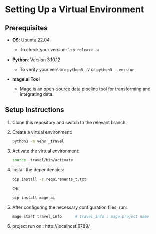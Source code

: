 # Setting Up a Virtual Environment

## Prerequisites

- **OS**: Ubuntu 22.04
  - To check your version: `lsb_release -a`
  
- **Python**: Version 3.10.12
  - To verify your version: `python3 -V` or `python3 --version`

- **mage.ai Tool**
  - Mage is an open-source data pipeline tool for transforming and integrating data.


## Setup Instructions

1. Clone this repository and switch to the relevant branch.

2. Create a virtual environment:

    ```bash
    python3 -m venv _travel
    ```

3. Activate the virtual environment:

    ```bash
    source _travel/bin/activate
    ```

4. Install the dependencies:

    ```bash
    pip install -r requirements_t.txt
    ```
    OR

    ```bash
    pip install mage-ai
    ```
5. After configuring the necessary configuration files, run:

    ```bash
    mage start travel_info      # travel_info : mage project name
    ```
6. project run on : http://localhost:6789/